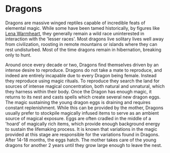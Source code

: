 # Dragons
Dragons are massive winged reptiles capable of incredible feats of elemental magic. While some have been tamed historically, by figures like [Lena Warmheart](../people/individuals/lean_warmheart.md), they generally remain a wild race uninterested in interaction with the 'lesser races'. Most dragons live solitary lives well away from civilization, roosting in remote mountains or islands where they can rest undisturbed. Most of the time dragons remain in hibernation, breaking only to hunt. 

Around once every decade or two, Dragons find themselves driven by an intense desire to reproduce. Dragons do not take a mate to reproduce, and indeed are entirely incapable due to every Dragon being female. Instead they reproduce using magic rituals. To reproduce they search the land for sources of intense magical concentration, both natural and unnatural, which they harness within their body. Once the Dragon has enough magic, it returns to its nest and casts spells which create several new dragon eggs. The magic sustaining the young dragon eggs is draining and requires constant replenishment. While this can be provided by the mother, Dragons usually prefer to stockpile magically infused items to serve as an ambient source of magical exposure. Eggs are often cradled in the middle of a 'hoard' of magically rich items, which provide enough background energy to sustain the lifemaking process. It is known that variations in the magic provided at this stage are responsible for the variations found in Dragons. After 14-18 months, the eggs hatch. The mother takes care of the young dragons for another 2 years until they grow large enough to leave the nest.
